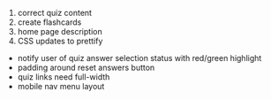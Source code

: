 1. correct quiz content
2. create flashcards
3. home page description
4. CSS updates to prettify

- notify user of quiz answer selection status with red/green highlight
- padding around reset answers button
- quiz links need full-width
- mobile nav menu layout
